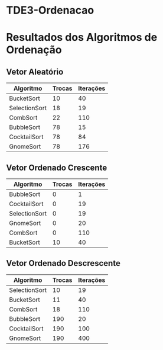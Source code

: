 # TDE3-Ordenacao

# Resultados dos Algoritmos de Ordenação

## Vetor Aleatório

| Algoritmo       | Trocas | Iterações |
|-----------------|--------|-----------|
| BucketSort      | 10     | 40        |
| SelectionSort   | 18     | 19        |
| CombSort        | 22     | 110       |
| BubbleSort      | 78     | 15        |
| CocktailSort    | 78     | 84        |
| GnomeSort       | 78     | 176       |

## Vetor Ordenado Crescente

| Algoritmo       | Trocas | Iterações |
|-----------------|--------|-----------|
| BubbleSort      | 0      | 1         |
| CocktailSort    | 0      | 19        |
| SelectionSort   | 0      | 19        |
| GnomeSort       | 0      | 20        |
| CombSort        | 0      | 110       |
| BucketSort      | 10     | 40        |

## Vetor Ordenado Descrescente

| Algoritmo       | Trocas | Iterações |
|-----------------|--------|-----------|
| SelectionSort   | 10     | 19        |
| BucketSort      | 11     | 40        |
| CombSort        | 18     | 110       |
| BubbleSort      | 190    | 20        |
| CocktailSort    | 190    | 100       |
| GnomeSort       | 190    | 400       |
